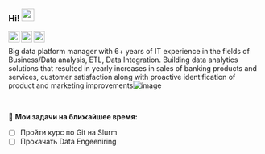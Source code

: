 ### Hi! <img src="https://media.giphy.com/media/hvRJCLFzcasrR4ia7z/giphy.gif" width="25px">
<a href="https://www.linkedin.com/in/your_profile">
  <img align="left" alt="[LinkdeIn](https://www.linkedin.com/in/ekaterina-kucherova-33897599/)" width="22px" src="https://cdn.jsdelivr.net/npm/simple-icons@v3/icons/linkedin.svg" />
</a>
<a href="https://t.me/your_profile">
  <img align="left" alt="@ku4eryashe4ka" width="22px" src="https://cdn.jsdelivr.net/npm/simple-icons@v3/icons/telegram.svg" />
</a>
<a href="https://www.instagram.com/your_profile">
  <img align="left" alt="@ku4eryashe4ka" width="22px" src="https://cdn.jsdelivr.net/npm/simple-icons@v3/icons/instagram.svg" />
</a>

<br />

Big data platform manager with 6+ years of IT experience in the fields of Business/Data analysis, ETL, Data Integration. Building data analytics solutions that resulted in yearly increases in sales of banking products and services, customer satisfaction along with proactive identification of product and marketing improvements![image](https://user-images.githubusercontent.com/36323306/202619773-46c34419-7e11-4a34-bac3-03443ec377d1.png)

<br />


🚧 **Мои задачи на ближайшее время:**
<!-- TODO-IST:START -->
* [ ] Пройти курс по Git на Slurm
* [ ] Прокачать Data Engeeniring      
<!-- TODO-IST:END -->
